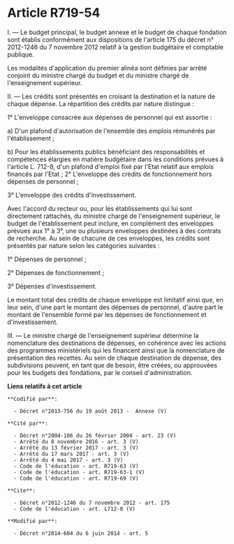 # Article R719-54

I. ― Le budget principal, le budget annexe et le budget de chaque fondation sont établis conformément aux dispositions de
l'article 175 du décret n° 2012-1246 du 7 novembre 2012 relatif à la gestion budgétaire et comptable publique. 

Les modalités d'application du premier alinéa sont définies par arrêté conjoint du ministre chargé du budget et du ministre
chargé de l'enseignement supérieur. 

II. ― Les crédits sont présentés en croisant la destination et la nature de chaque dépense. La répartition des crédits par
nature distingue : 

1° L'enveloppe consacrée aux dépenses de personnel qui est assortie : 

a) D'un plafond d'autorisation de l'ensemble des emplois rémunérés par l'établissement ; 

b) Pour les établissements publics bénéficiant des responsabilités et compétences élargies en matière budgétaire dans les
conditions prévues à l'article L. 712-8, d'un plafond d'emploi fixé par l'Etat relatif aux emplois financés par l'Etat ; 2°
L'enveloppe des crédits de fonctionnement hors dépenses de personnel ; 

3° L'enveloppe des crédits d'investissement. 

Avec l'accord du recteur ou, pour les établissements qui lui sont directement rattachés, du ministre chargé de l'enseignement
supérieur, le budget de l'établissement peut inclure, en complément des enveloppes prévues aux 1° à 3°, une ou plusieurs
enveloppes destinées à des contrats de recherche. Au sein de chacune de ces enveloppes, les crédits sont présentés par nature
selon les catégories suivantes : 

1° Dépenses de personnel ; 

2° Dépenses de fonctionnement ; 

3° Dépenses d'investissement. 

Le montant total des crédits de chaque enveloppe est limitatif ainsi que, en leur sein, d'une part le montant des dépenses de
personnel, d'autre part le montant de l'ensemble formé par les dépenses de fonctionnement et d'investissement. 

III. ― Le ministre chargé de l'enseignement supérieur détermine la nomenclature des destinations de dépenses, en cohérence
avec les actions des programmes ministériels qui les financent ainsi que la nomenclature de présentation des recettes. Au
sein de chaque destination de dépense, des subdivisions peuvent, en tant que de besoin, être créées, ou approuvées pour les
budgets des fondations, par le conseil d'administration.

**Liens relatifs à cet article**

	**Codifié par**:

	  - Décret n°2013-756 du 19 août 2013 -  Annexe (V)

	**Cité par**:

	  - Décret n°2004-186 du 26 février 2004 - art. 23 (V)
	  - Arrêté du 8 novembre 2016 - art. 3 (V)
	  - Arrêté du 13 février 2017 - art. 3 (V)
	  - Arrêté du 17 mars 2017 - art. 3 (V)
	  - Arrêté du 4 mai 2017 - art. 3 (V)
	  - Code de l'éducation - art. R719-63 (V)
	  - Code de l'éducation - art. R719-63-1 (V)
	  - Code de l'éducation - art. R719-69 (V)

	**Cite**:

	  - Décret n°2012-1246 du 7 novembre 2012 - art. 175
	  - Code de l'éducation - art. L712-8 (V)

	**Modifié par**:

	  - Décret n°2014-604 du 6 juin 2014 - art. 5
